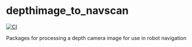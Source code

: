 # depthimage_to_navscan

[![CI](https://github.com/tue-robotics/depthimage_to_navscan/actions/workflows/main.yml/badge.svg)](https://github.com/tue-robotics/depthimage_to_navscan/actions/workflows/main.yml)

Packages for processing a depth camera image for use in robot navigation
